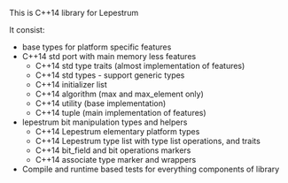 This is C++14 library for Lepestrum

It consist:
 - base types for platform specific features
 - C++14 std port with main memory less features
   - C++14 std type traits (almost implementation of features)
   - C++14 std types - support generic types
   - C++14 initializer list
   - C++14 algorithm (max and max_element only)
   - C++14 utility (base implementation)
   - C++14 tuple (main implementation of features)
 - lepestrum bit manipulation types and helpers
   - C++14 Lepestrum elementary platform types
   - C++14 Lepestrum type list with type list operations, and traits
   - C++14 bit_field and bit operations markers
   - C++14 associate type marker and wrappers
 - Compile and runtime based tests for everything components of library
